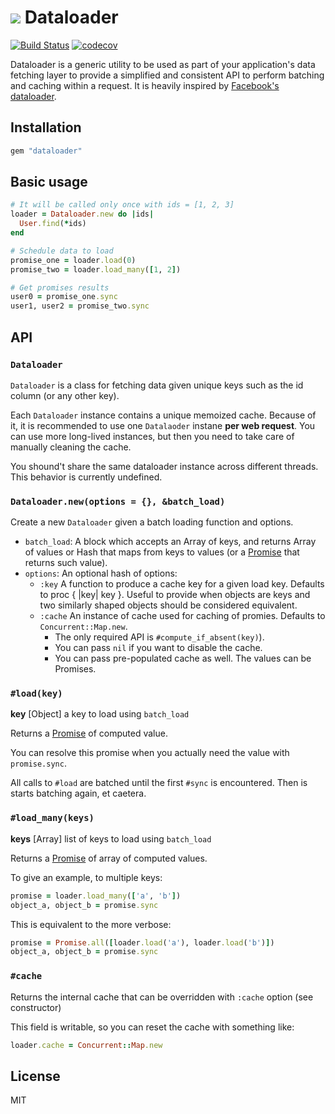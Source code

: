 # ![](http://i.imgur.com/i0afc40.png) Dataloader

[![Build Status](https://travis-ci.org/sheerun/dataloader.svg?branch=master)](https://travis-ci.org/sheerun/dataloader) [![codecov](https://codecov.io/gh/sheerun/dataloader/branch/master/graph/badge.svg)](https://codecov.io/gh/sheerun/dataloader)


Dataloader is a generic utility to be used as part of your application's data fetching layer to provide a simplified and consistent API to perform batching and caching within a request. It is heavily inspired by [Facebook's dataloader](https://github.com/facebook/dataloader).

## Installation

```ruby
gem "dataloader"
```

## Basic usage

```ruby
# It will be called only once with ids = [1, 2, 3]
loader = Dataloader.new do |ids|
  User.find(*ids)
end

# Schedule data to load
promise_one = loader.load(0)
promise_two = loader.load_many([1, 2])

# Get promises results
user0 = promise_one.sync
user1, user2 = promise_two.sync
```

## API

### `Dataloader`

`Dataloader` is a class for fetching data given unique keys such as the id column (or any other key).

Each `Dataloader` instance contains a unique memoized cache. Because of it, it is recommended to use one `Datalaoder` instane **per web request**. You can use more long-lived instances, but then you need to take care of manually cleaning the cache.

You shound't share the same dataloader instance across different threads. This behavior is currently undefined.

### `Dataloader.new(options = {}, &batch_load)`

Create a new `Dataloader` given a batch loading function and options.

* `batch_load`: A block which accepts an Array of keys, and returns  Array of values or Hash that maps from keys to values (or a [Promise](https://github.com/lgierth/promise.rb) that returns such value).
* `options`: An optional hash of options:
  * `:key` A function to produce a cache key for a given load key. Defaults to proc { |key| key }. Useful to provide when objects are keys and two similarly shaped objects should be considered equivalent.
  * `:cache` An instance of cache used for caching of promies. Defaults to `Concurrent::Map.new`.
    - The only required API is `#compute_if_absent(key)`).
    - You can pass `nil` if you want to disable the cache.
    - You can pass pre-populated cache as well. The values can be Promises.

### `#load(key)`

**key** [Object] a key to load using `batch_load`

Returns a [Promise](https://github.com/lgierth/promise.rb) of computed value.

You can resolve this promise when you actually need the value with `promise.sync`.

All calls to `#load` are batched until the first `#sync` is encountered. Then is starts batching again, et caetera.

### `#load_many(keys)`

**keys** [Array<Object>] list of keys to load using `batch_load`

Returns a [Promise<Array>](https://github.com/lgierth/promise.rb) of array of computed values.

To give an example, to multiple keys:

```ruby
promise = loader.load_many(['a', 'b'])
object_a, object_b = promise.sync
```

This is equivalent to the more verbose:

```ruby
promise = Promise.all([loader.load('a'), loader.load('b')])
object_a, object_b = promise.sync
```

### `#cache`

Returns the internal cache that can be overridden with `:cache` option (see constructor)

This field is writable, so you can reset the cache with something like:

```ruby
loader.cache = Concurrent::Map.new
```

## License

MIT
